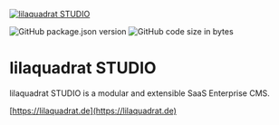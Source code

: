 [![lilaquadrat STUDIO](https://cdn3.lilaquadrat.de/lilaquadrat/homepage/untouched_bannerlinkedin2.png)](https://lilaquadrat.de)

![GitHub package.json version](https://img.shields.io/github/package-json/v/lilaquadrat/design-vue3?style=flat-square)
![GitHub code size in bytes](https://img.shields.io/github/languages/code-size/lilaquadrat/design-vue3?style=flat-square)

# lilaquadrat STUDIO

lilaquadrat STUDIO is a modular and extensible SaaS Enterprise CMS.

[https://lilaquadrat.de](https://lilaquadrat.de)
